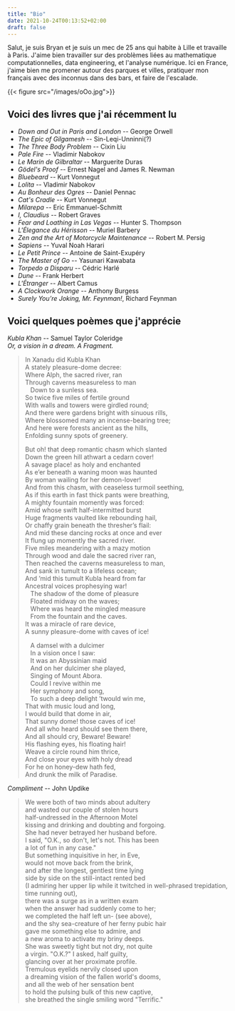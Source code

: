 ```yaml
---
title: "Bio"
date: 2021-10-24T00:13:52+02:00
draft: false
---
```


Salut, je suis Bryan et je suis un mec de 25 ans qui habite à Lille et travaille à Paris.  J'aime bien travailler sur des problèmes liées au mathematique computationnelles, data engineering, et l'analyse numérique.  Ici en France, j'aime bien me promener autour des parques et villes, pratiquer mon français avec des inconnus dans des bars, et faire de l'escalade.

{{< figure src="/images/oOo.jpg">}}


## Voici des livres que j'ai récemment lu
* *Down and Out in Paris and London* -- George Orwell
* *The Epic of Gilgamesh* -- Sin-Leqi-Unninni(?)
* *The Three Body Problem* -- Cixin Liu
* *Pale Fire* -- Vladimir Nabokov
* *Le Marin de Gilbraltar* -- Marguerite Duras
* *Gödel's Proof* -- Ernest Nagel and James R. Newman
* *Bluebeard* -- Kurt Vonnegut
* *Lolita* -- Vladimir Nabokov
* *Au Bonheur des Ogres* -- Daniel Pennac
* *Cat's Cradle* -- Kurt Vonnegut 
* *Milarepa* -- Eric Emmanuel-Schmitt
* *I, Claudius* -- Robert Graves
* *Fear and Loathing in Las Vegas* -- Hunter S. Thompson
* *L'Élegance du Hérisson* -- Muriel Barbery
* *Zen and the Art of Motorcycle Maintenance* -- Robert M. Persig
* *Sapiens* -- Yuval Noah Harari
* *Le Petit Prince* -- Antoine de Saint-Exupéry
* *The Master of Go* -- Yasunari Kawabata
* *Torpedo a Disparu* -- Cédric Harlé
* *Dune* -- Frank Herbert 
* *L'Étranger* -- Albert Camus
* *A Clockwork Orange* -- Anthony Burgess
* *Surely You’re Joking, Mr. Feynman!*, Richard Feynman

## Voici quelques poèmes que j'apprécie

*Kubla Khan* -- Samuel Taylor Coleridge  
   *Or, a vision in a dream.  A Fragment.*

>In Xanadu did Kubla Khan  
>A stately pleasure-dome decree:  
>Where Alph, the sacred river, ran  
>Through caverns measureless to man  
>&nbsp;&nbsp;&nbsp;Down to a sunless sea.  
>So twice five miles of fertile ground  
>With walls and towers were girdled round;  
>And there were gardens bright with sinuous rills,  
>Where blossomed many an incense-bearing tree;  
>And here were forests ancient as the hills,  
>Enfolding sunny spots of greenery.  
>  
>But oh! that deep romantic chasm which slanted  
>Down the green hill athwart a cedarn cover!  
>A savage place! as holy and enchanted  
>As e’er beneath a waning moon was haunted  
>By woman wailing for her demon-lover!  
>And from this chasm, with ceaseless turmoil seething,  
>As if this earth in fast thick pants were breathing,  
>A mighty fountain momently was forced:  
>Amid whose swift half-intermitted burst  
>Huge fragments vaulted like rebounding hail,  
>Or chaffy grain beneath the thresher’s flail:  
>And mid these dancing rocks at once and ever  
>It flung up momently the sacred river.  
>Five miles meandering with a mazy motion  
>Through wood and dale the sacred river ran,  
>Then reached the caverns measureless to man,  
>And sank in tumult to a lifeless ocean;  
>And ’mid this tumult Kubla heard from far  
>Ancestral voices prophesying war!  
>&nbsp;&nbsp;&nbsp;The shadow of the dome of pleasure  
>&nbsp;&nbsp;&nbsp;Floated midway on the waves;  
>&nbsp;&nbsp;&nbsp;Where was heard the mingled measure  
>&nbsp;&nbsp;&nbsp;From the fountain and the caves.  
>It was a miracle of rare device,  
>A sunny pleasure-dome with caves of ice!  
>  
>&nbsp;&nbsp;&nbsp;A damsel with a dulcimer  
>&nbsp;&nbsp;&nbsp;In a vision once I saw:  
>&nbsp;&nbsp;&nbsp;It was an Abyssinian maid  
>&nbsp;&nbsp;&nbsp;And on her dulcimer she played,  
>&nbsp;&nbsp;&nbsp;Singing of Mount Abora.  
>&nbsp;&nbsp;&nbsp;Could I revive within me  
>&nbsp;&nbsp;&nbsp;Her symphony and song,  
>&nbsp;&nbsp;&nbsp;To such a deep delight ’twould win me,  
>That with music loud and long,  
>I would build that dome in air,  
>That sunny dome! those caves of ice!  
>And all who heard should see them there,  
>And all should cry, Beware! Beware!  
>His flashing eyes, his floating hair!  
>Weave a circle round him thrice,  
>And close your eyes with holy dread  
>For he on honey-dew hath fed,  
>And drunk the milk of Paradise.  

*Compliment* -- John Updike

>We were both of two minds about adultery  
>and wasted our couple of stolen hours  
>half-undressed in the Afternoon Motel  
>kissing and drinking and doubting and forgoing.  
>She had never betrayed her husband before.  
>I said, "O.K., so don't, let's not.  This has been   
>a lot of fun in any case."  
>But something inquisitive in her, in Eve,  
>would not move back from the brink,  
>and after the longest, gentlest time lying  
>side by side on the still-intact rented bed  
>(I admiring her upper lip while it twitched in well-phrased trepidation, time running out),  
>there was a surge as in a written exam  
>when the answer had suddenly come to her;  
>we completed the half left un- (see above),  
>and the shy sea-creature of her ferny pubic hair  
>gave me something else to admire, and  
>a new aroma to activate my briny deeps.  
>She was sweetly tight but not dry, not quite   
>a virgin.  "O.K.?" I asked, half guilty,  
>glancing over at her proximate profile.  
>Tremulous eyelids nervily closed upon  
>a dreaming vision of the fallen world's dooms,  
>and all the web of her sensation bent  
>to hold the pulsing bulk of this new captive,  
>she breathed the single smiling word "Terrific."  



